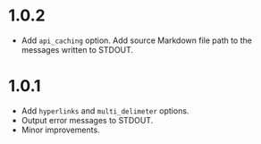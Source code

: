 # 1.0.2

-   Add `api_caching` option. Add source Markdown file path to the messages written to STDOUT.

# 1.0.1

-   Add `hyperlinks` and `multi_delimeter` options.
-   Output error messages to STDOUT.
-   Minor improvements.
